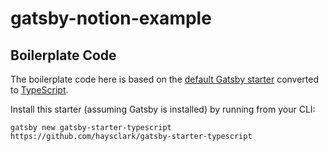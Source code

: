 # gatsby-notion-example

## Boilerplate Code

The boilerplate code here is based on the [default Gatsby starter](https://github.com/gatsbyjs/gatsby-starter-default) converted to [TypeScript](https://www.typescriptlang.org/).

Install this starter (assuming Gatsby is installed) by running from your CLI:

```
gatsby new gatsby-starter-typescript https://github.com/haysclark/gatsby-starter-typescript
```
